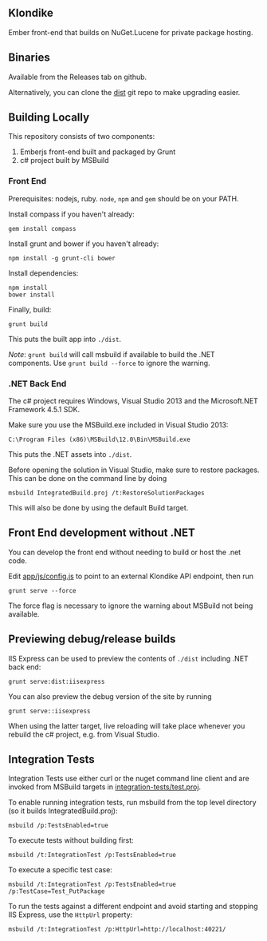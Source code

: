 ## Klondike

Ember front-end that builds on NuGet.Lucene for private package hosting.

## Binaries

Available from the Releases tab on github.

Alternatively, you can clone the [dist](dist) git repo to make upgrading easier.

## Building Locally

This repository consists of two components:

1. Emberjs front-end built and packaged by Grunt
1. c# project built by MSBuild

### Front End

Prerequisites: nodejs, ruby. `node`, `npm` and `gem` should be on your PATH.

Install compass if you haven't already:

    gem install compass

Install grunt and bower if you haven't already:

    npm install -g grunt-cli bower

Install dependencies:

    npm install
    bower install

Finally, build:

    grunt build

This puts the built app into `./dist`.

_Note_: `grunt build` will call msbuild if available to build the .NET components. Use
`grunt build --force` to ignore the warning.

### .NET Back End

The c# project requires Windows, Visual Studio 2013 and the Microsoft.NET Framework 4.5.1 SDK.

Make sure you use the MSBuild.exe included in Visual Studio 2013:

    C:\Program Files (x86)\MSBuild\12.0\Bin\MSBuild.exe

This puts the .NET assets into `./dist`.

Before opening the solution in Visual Studio, make sure to restore packages. This can be
done on the command line by doing

    msbuild IntegratedBuild.proj /t:RestoreSolutionPackages

This will also be done by using the default Build target.

## Front End development without .NET

You can develop the front end without needing to build or host the .net code.

Edit [app/js/config.js](app/js/config.js) to point to an external Klondike API endpoint,
then run

    grunt serve --force

The force flag is necessary to ignore the warning about MSBuild not being available.

## Previewing debug/release builds

IIS Express can be used to preview the contents of `./dist` including .NET back end:

    grunt serve:dist:iisexpress

You can also preview the debug version of the site by running

    grunt serve::iisexpress

When using the latter target, live reloading will take place whenever you rebuild the
c# project, e.g. from Visual Studio.

## Integration Tests

Integration Tests use either curl or the nuget command line client and are invoked from MSBuild targets
in [integration-tests/test.proj](integration-tests/test.proj).

To enable running integration tests, run msbuild from the top level directory (so it builds IntegratedBuild.proj):

    msbuild /p:TestsEnabled=true

To execute tests without building first:

    msbuild /t:IntegrationTest /p:TestsEnabled=true

To execute a specific test case:

    msbuild /t:IntegrationTest /p:TestsEnabled=true /p:TestCase=Test_PutPackage

To run the tests against a different endpoint and avoid starting and stopping IIS Express, use the `HttpUrl` property:

    msbuild /t:IntegrationTest /p:HttpUrl=http://localhost:40221/
